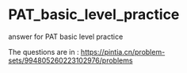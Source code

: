 # PAT_basic_level_practice
answer for PAT basic level practice

The questions are in : https://pintia.cn/problem-sets/994805260223102976/problems
